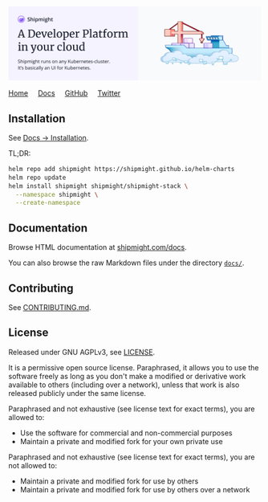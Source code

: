 ![Shipmight header image](https://raw.githubusercontent.com/shipmight/shipmight/master/readme-header-image.png)

[Home](https://shipmight.com)     [Docs](https://shipmight.com/docs)     [GitHub](https://github.com/shipmight)     [Twitter](https://twitter.com/shipmight)

## Installation

See [Docs → Installation](https://shipmight.com/docs/installation).

TL;DR:

```bash
helm repo add shipmight https://shipmight.github.io/helm-charts
helm repo update
helm install shipmight shipmight/shipmight-stack \
  --namespace shipmight \
  --create-namespace
```

## Documentation

Browse HTML documentation at [shipmight.com/docs](https://shipmight.com/docs).

You can also browse the raw Markdown files under the directory [`docs/`](docs/).

## Contributing

See [CONTRIBUTING.md](CONTRIBUTING.md).

## License

Released under GNU AGPLv3, see [LICENSE](LICENSE).

It is a permissive open source license. Paraphrased, it allows you to use the software freely as long as you don't make a modified or derivative work available to others (including over a network), unless that work is also released publicly under the same license.

Paraphrased and not exhaustive (see license text for exact terms), you are allowed to:

- Use the software for commercial and non-commercial purposes
- Maintain a private and modified fork for your own private use

Paraphrased and not exhaustive (see license text for exact terms), you are not allowed to:

- Maintain a private and modified fork for use by others
- Maintain a private and modified fork for use by others over a network
